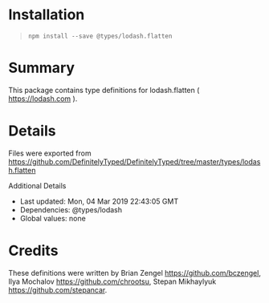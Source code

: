# Installation
> `npm install --save @types/lodash.flatten`

# Summary
This package contains type definitions for lodash.flatten ( https://lodash.com ).

# Details
Files were exported from https://github.com/DefinitelyTyped/DefinitelyTyped/tree/master/types/lodash.flatten

Additional Details
 * Last updated: Mon, 04 Mar 2019 22:43:05 GMT
 * Dependencies: @types/lodash
 * Global values: none

# Credits
These definitions were written by Brian Zengel <https://github.com/bczengel>, Ilya Mochalov <https://github.com/chrootsu>, Stepan Mikhaylyuk <https://github.com/stepancar>.
